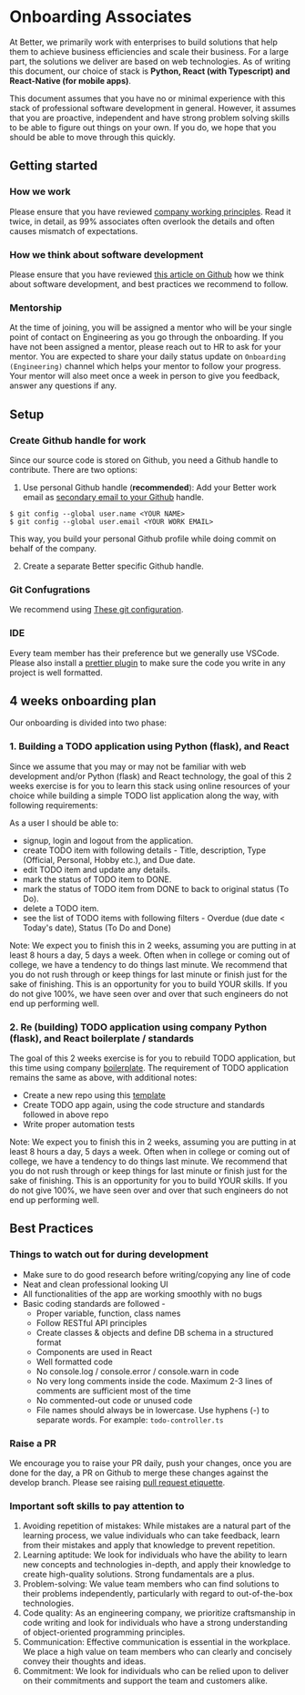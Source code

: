 # Onboarding Associates

At Better, we primarily work with enterprises to build solutions that help them to achieve business efficiencies and scale their business. For a large part, the solutions we deliver are based on web technologies. As of writing this document, our choice of stack is **Python, React (with Typescript) and React-Native (for mobile apps)**.

This document assumes that you have no or minimal experience with this stack of professional software development in general. However, it assumes that you are proactive, independent and have strong problem solving skills to be able to figure out things on your own. If you do, we hope that you should be able to move through this quickly.

## Getting started

### How we work

Please ensure that you have reviewed [company working principles](https://github.com/jalantechnologies/handbook?tab=readme-ov-file#working-at-jalan-technologies). Read it twice, in detail, as 99% associates often overlook the details and often causes mismatch of expectations.

### How we think about software development

Please ensure that you have reviewed [this article on Github](https://github.com/jalantechnologies/handbook/blob/main/engineering/index.md) how we think about software development, and best practices we recommend to follow.

### Mentorship

At the time of joining, you will be assigned a mentor who will be your single point of contact on Engineering as you go through the onboarding. If you have not been assigned a mentor, please reach out to HR to ask for your mentor. You are expected to share your daily status update on `Onboarding (Engineering)` channel which helps your mentor to follow your progress. Your mentor will also meet once a week in person to give you feedback, answer any questions if any.

## Setup

### Create Github handle for work

Since our source code is stored on Github, you need a Github handle to contribute. There are two options:

1. Use personal Github handle (**recommended**): Add your Better work email as [secondary email to your Github](https://docs.github.com/en/account-and-profile/setting-up-and-managing-your-github-user-account/managing-email-preferences/adding-an-email-address-to-your-github-account) handle.

```
$ git config --global user.name <YOUR NAME>
$ git config --global user.email <YOUR WORK EMAIL>
```

This way, you build your personal Github profile while doing commit on behalf of the company.

2. Create a separate Better specific Github handle.

### Git Confugrations

We recommend using [These git configuration](https://spin.atomicobject.com/git-configurations-default).

### IDE

Every team member has their preference but we generally use VSCode. Please also install a [prettier plugin](https://marketplace.visualstudio.com/items?itemName=esbenp.prettier-vscode) to make sure the code you write in any project is well formatted.

## 4 weeks onboarding plan

Our onboarding is divided into two phase:

### 1. Building a TODO application using Python (flask), and React

Since we assume that you may or may not be familiar with web development and/or Python (flask) and React technology, the goal of this 2 weeks exercise is for you to learn this stack using online resources of your choice while building a simple TODO list application along the way, with following requirements:

As a user I should be able to:

- signup, login and logout from the application.
- create TODO item with following details - Title, description, Type (Official, Personal, Hobby etc.), and Due date.
- edit TODO item and update any details.
- mark the status of TODO item to DONE.
- mark the status of TODO item from DONE to back to original status (To Do).
- delete a TODO item.
- see the list of TODO items with following filters - Overdue (due date < Today's date), Status (To Do and Done)

Note: We expect you to finish this in 2 weeks, assuming you are putting in at least 8 hours a day, 5 days a week. Often when in college or coming out of college, we have a tendency to do things last minute. We recommend that you do not rush through or keep things for last minute or finish just for the sake of finishing. This is an opportunity for you to build YOUR skills. If you do not give 100%, we have seen over and over that such engineers do not end up performing well.

### 2. Re (building) TODO application using company Python (flask), and React boilerplate / standards

The goal of this 2 weeks exercise is for you to rebuild TODO application, but this time using company [boilerplate](https://github.com/jalantechnologies/rflask-boilerplate). The requirement of TODO application remains the same as above, with additional notes:

- Create a new repo using this [template](https://github.com/jalantechnologies/rflask-boilerplate)
- Create TODO app again, using the code structure and standards followed in above repo
- Write proper automation tests

Note: We expect you to finish this in 2 weeks, assuming you are putting in at least 8 hours a day, 5 days a week. Often when in college or coming out of college, we have a tendency to do things last minute. We recommend that you do not rush through or keep things for last minute or finish just for the sake of finishing. This is an opportunity for you to build YOUR skills. If you do not give 100%, we have seen over and over that such engineers do not end up performing well.

## Best Practices

### Things to watch out for during development

- Make sure to do good research before writing/copying any line of code
- Neat and clean professional looking UI
- All functionalities of the app are working smoothly with no bugs
- Basic coding standards are followed -
  - Proper variable, function, class names
  - Follow RESTful API principles
  - Create classes & objects and define DB schema in a structured format
  - Components are used in React
  - Well formatted code
  - No console.log / console.error / console.warn in code
  - No very long comments inside the code. Maximum 2-3 lines of comments are sufficient most of the time
  - No commented-out code or unused code
  - File names should always be in lowercase. Use hyphens (-) to separate words. For example: `todo-controller.ts`

### Raise a PR

We encourage you to raise your PR daily, push your changes, once you are done for the day, a PR on Github to merge these changes against the develop branch. Please see raising [pull request etiquette](https://github.com/jalantechnologies/handbook/blob/main/engineering/pr-etiquette.md).

### Important soft skills to pay attention to

1.  Avoiding repetition of mistakes: While mistakes are a natural part of the learning process, we value individuals who can take feedback, learn from their mistakes and apply that knowledge to prevent repetition.
2.  Learning aptitude: We look for individuals who have the ability to learn new concepts and technologies in-depth, and apply their knowledge to create high-quality solutions. Strong fundamentals are a plus.
3.  Problem-solving: We value team members who can find solutions to their problems independently, particularly with regard to out-of-the-box technologies.
4.  Code quality: As an engineering company, we prioritize craftsmanship in code writing and look for individuals who have a strong understanding of object-oriented programming principles.
5.  Communication: Effective communication is essential in the workplace. We place a high value on team members who can clearly and concisely convey their thoughts and ideas.
6.  Commitment: We look for individuals who can be relied upon to deliver on their commitments and support the team and customers alike.
